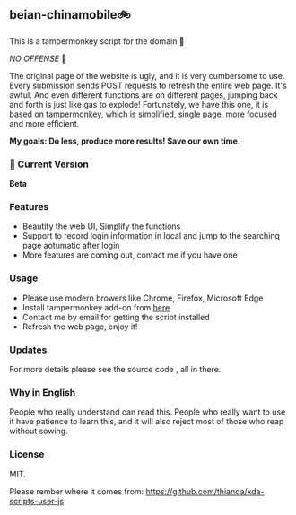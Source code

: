 ## beian-chinamobile:bike: 

This is a tampermonkey script for the domain :monkey:

*NO OFFENSE* :new_moon_with_face:

The original page of the website is ugly, and it is very cumbersome to use. Every submission sends POST requests to refresh the entire web page. It's awful. And even different functions are on different pages, jumping back and forth is just like gas to explode! Fortunately, we have this one, it is based on tampermonkey, which is simplified, single page, more focused and more efficient. 

**My goals:  Do less, produce more results! Save our own time.**

### :running: Current Version

**Beta**

### Features

- Beautify the web UI, Simplify the functions
- Support to record login information in local and jump to the searching page aotumatic after login
- More features are coming out, contact me if you have one

### Usage

- Please use modern browers like Chrome, Firefox, Microsoft Edge
- Install tampermonkey add-on from [here](http://tampermonkey.net/)
- Contact me by email for getting the script installed
- Refresh the web page, enjoy it!

### Updates

For more details please see the source code , all in there.

### Why in English

People who really understand can read this. People who really want to use it have patience to learn this, and it will also reject most of those who reap without sowing.

### License

MIT.

Please rember where it comes from: <https://github.com/thianda/xda-scripts-user-js>